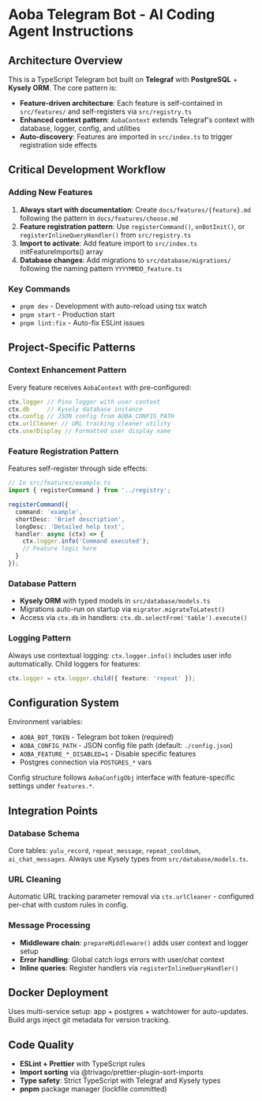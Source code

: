 # Aoba Telegram Bot - AI Coding Agent Instructions

## Architecture Overview

This is a TypeScript Telegram bot built on **Telegraf** with **PostgreSQL** + **Kysely ORM**. The core pattern is:
- **Feature-driven architecture**: Each feature is self-contained in `src/features/` and self-registers via `src/registry.ts`
- **Enhanced context pattern**: `AobaContext` extends Telegraf's context with database, logger, config, and utilities
- **Auto-discovery**: Features are imported in `src/index.ts` to trigger registration side effects

## Critical Development Workflow

### Adding New Features
1. **Always start with documentation**: Create `docs/features/{feature}.md` following the pattern in `docs/features/choose.md`
2. **Feature registration pattern**: Use `registerCommand()`, `onBotInit()`, or `registerInlineQueryHandler()` from `src/registry.ts`
3. **Import to activate**: Add feature import to `src/index.ts` initFeatureImports() array
4. **Database changes**: Add migrations to `src/database/migrations/` following the naming pattern `YYYYMMDD_feature.ts`

### Key Commands
- `pnpm dev` - Development with auto-reload using tsx watch
- `pnpm start` - Production start
- `pnpm lint:fix` - Auto-fix ESLint issues

## Project-Specific Patterns

### Context Enhancement Pattern
Every feature receives `AobaContext` with pre-configured:
```typescript
ctx.logger // Pino logger with user context
ctx.db     // Kysely database instance
ctx.config // JSON config from AOBA_CONFIG_PATH
ctx.urlCleaner // URL tracking cleaner utility
ctx.userDisplay // Formatted user display name
```

### Feature Registration Pattern
Features self-register through side effects:
```typescript
// In src/features/example.ts
import { registerCommand } from '../registry';

registerCommand({
  command: 'example',
  shortDesc: 'Brief description',
  longDesc: 'Detailed help text',
  handler: async (ctx) => {
    ctx.logger.info('Command executed');
    // Feature logic here
  }
});
```

### Database Pattern
- **Kysely ORM** with typed models in `src/database/models.ts`
- Migrations auto-run on startup via `migrator.migrateToLatest()`
- Access via `ctx.db` in handlers: `ctx.db.selectFrom('table').execute()`

### Logging Pattern
Always use contextual logging: `ctx.logger.info()` includes user info automatically. Child loggers for features:
```typescript
ctx.logger = ctx.logger.child({ feature: 'repeat' });
```

## Configuration System

Environment variables:
- `AOBA_BOT_TOKEN` - Telegram bot token (required)
- `AOBA_CONFIG_PATH` - JSON config file path (default: `./config.json`)
- `AOBA_FEATURE_*_DISABLED=1` - Disable specific features
- Postgres connection via `POSTGRES_*` vars

Config structure follows `AobaConfigObj` interface with feature-specific settings under `features.*`.

## Integration Points

### Database Schema
Core tables: `yulu_record`, `repeat_message`, `repeat_cooldown`, `ai_chat_messages`. Always use Kysely types from `src/database/models.ts`.

### URL Cleaning
Automatic URL tracking parameter removal via `ctx.urlCleaner` - configured per-chat with custom rules in config.

### Message Processing
- **Middleware chain**: `prepareMiddleware()` adds user context and logger setup
- **Error handling**: Global catch logs errors with user/chat context
- **Inline queries**: Register handlers via `registerInlineQueryHandler()`

## Docker Deployment

Uses multi-service setup: app + postgres + watchtower for auto-updates. Build args inject git metadata for version tracking.

## Code Quality

- **ESLint + Prettier** with TypeScript rules
- **Import sorting** via @trivago/prettier-plugin-sort-imports
- **Type safety**: Strict TypeScript with Telegraf and Kysely types
- **pnpm** package manager (lockfile committed)
